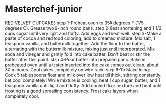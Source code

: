 # Masterchef-junior
RED VELVET CUPCAKES
step 1-Preheat oven to 350 degrees F (175 degrees C). Grease two 9-inch round pans.
step 2-Beat shortening and 1 1/2 cups sugar until very light and fluffy. Add eggs and beat well.
step 3-Make a paste of cocoa and red food coloring; add to creamed mixture. Mix salt, 1 teaspoon vanilla, and buttermilk together. Add the flour to the batter, alternating with the buttermilk mixture, mixing just until incorporated. Mix soda and vinegar and gently fold into cake batter. Don't beat or stir the batter after this point.
step 4-Pour batter into prepared pans. Bake in preheated oven until a tester inserted into the cake comes out clean, about 30 minutes. Cool cakes completely on wire rack.
step 5-To Make Icing: Cook 5 tablespoons flour and milk over low heat till thick, stirring constantly. Let cool completely! While mixture is cooling, beat 1 cup sugar, butter, and 1 teaspoon vanilla until light and fluffy. Add cooled flour mixture and beat until frosting is a good spreading consistency. Frost cake layers when completely cool.
